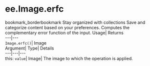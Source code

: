  
#  ee.Image.erfc 
bookmark_borderbookmark Stay organized with collections  Save and categorize content based on your preferences.
Computes the complementary error function of the input. 
Usage| Returns  
---|---  
`Image.erfc()`| Image  
Argument| Type| Details  
---|---|---  
this: `value`| Image| The image to which the operation is applied.  
